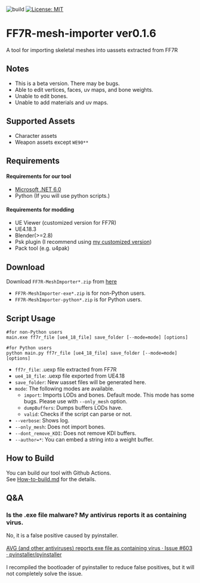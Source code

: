 ![build](https://github.com/matyalatte/FF7R-mesh-importer/actions/workflows/build.yml/badge.svg)
[![License: MIT](https://img.shields.io/badge/License-MIT-yellow.svg)](https://opensource.org/licenses/MIT)

# FF7R-mesh-importer ver0.1.6
A tool for importing skeletal meshes into uassets extracted from FF7R

## Notes

- This is a beta version. There may be bugs.
- Able to edit vertices, faces, uv maps, and bone weights.
- Unable to edit bones.
- Unable to add materials and uv maps.

## Supported Assets

- Character assets
- Weapon assets except `WE90**`

## Requirements

#### Requirements for our tool
- [Microsoft .NET 6.0](https://dotnet.microsoft.com/en-us/download/dotnet/6.0/runtime)
- Python (If you will use python scripts.)

#### Requirements for modding
- UE Viewer (customized version for FF7R)
- UE4.18.3
- Blender(>=2.8)
- Psk plugin (I recommend using [my customized version](https://github.com/matyalatte/blender3d_import_psk_psa))
- Pack tool (e.g. u4pak)

## Download
Download `FF7R-MeshImporter*.zip` from [here](https://github.com/matyalatte/FF7R-mesh-importer/releases)

- `FF7R-MeshImporter-exe*.zip` is for non-Python users.
- `FF7R-MeshImporter-python*.zip` is for Python users.

## Script Usage

```
#for non-Python users
main.exe ff7r_file [ue4_18_file] save_folder [--mode=mode] [options]

#for Python users
python main.py ff7r_file [ue4_18_file] save_folder [--mode=mode] [options]
```

- `ff7r_file`: .uexp file extracted from FF7R
- `ue4_18_file`: .uexp file exported from UE4.18
- `save_folder`: New uasset files will be generated here.
- `mode`: The following modes are available.
   - `import`: Imports LODs and bones. Default mode. This mode has some bugs. Please use with `--only_mesh` option.
   - `dumpBuffers`: Dumps buffers LODs have.
   - `valid`: Checks if the script can parse or not.
- `--verbose`: Shows log.
- `--only_mesh`: Does not import bones.
- `--dont_remove_KDI`: Does not remove KDI buffers.
- `--author=*`: You can embed a string into a weight buffer.

## How to Build
You can build our tool with Github Actions.<br>
See [How-to-build.md](How-to-build.md) for the details.<br>

## Q&A

### Is the .exe file malware? My antivirus reports it as containing virus.
No, it is a false positive caused by pyinstaller.<br>
<br>
[AVG (and other antiviruses) reports exe file as containing virus · Issue #603 · pyinstaller/pyinstaller](https://github.com/pyinstaller/pyinstaller/issues/603)<br>
<br>
I recompiled the bootloader of pyinstaller to reduce false positives, but it will not completely solve the issue.<br>
<br>

